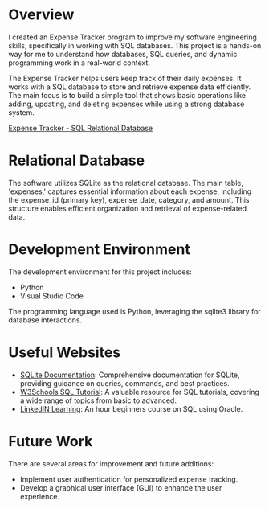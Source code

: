 # Overview

I created an Expense Tracker program to improve my software engineering skills, specifically in working with SQL databases. This project is a hands-on way for me to understand how databases, SQL queries, and dynamic programming work in a real-world context.

The Expense Tracker helps users keep track of their daily expenses. It works with a SQL database to store and retrieve expense data efficiently. The main focus is to build a simple tool that shows basic operations like adding, updating, and deleting expenses while using a strong database system.

[Expense Tracker - SQL Relational Database](https://youtu.be/5xw4r-RgpWU)

# Relational Database

The software utilizes SQLite as the relational database. The main table, 'expenses,' captures essential information about each expense, including the expense_id (primary key), expense_date, category, and amount. This structure enables efficient organization and retrieval of expense-related data.

# Development Environment

The development environment for this project includes:

- Python
- Visual Studio Code

The programming language used is Python, leveraging the sqlite3 library for database interactions.

# Useful Websites

- [SQLite Documentation](https://www.sqlite.org/docs.html): Comprehensive documentation for SQLite, providing guidance on queries, commands, and best practices.
- [W3Schools SQL Tutorial](https://www.w3schools.com/sql/): A valuable resource for SQL tutorials, covering a wide range of topics from basic to advanced.
- [LinkedIN Learning](https://www.linkedin.com/learning/quick-start-guide-to-sql/introduction-to-rdbms-and-sql?u=2153100): An hour beginners course on SQL using Oracle.

# Future Work

There are several areas for improvement and future additions:

- Implement user authentication for personalized expense tracking.
- Develop a graphical user interface (GUI) to enhance the user experience.
